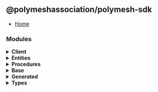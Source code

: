 ## @polymeshassociation/polymesh-sdk

- [Home](../wiki/Home)

### Modules
<details>
  <summary>
    <b>Client</b>
  </summary>

  - [Account Management](../wiki/api.client.AccountManagement)
  - [Assets](../wiki/api.client.Assets)
  - [Claims](../wiki/api.client.Claims)
  - [Identities](../wiki/api.client.Identities)
  - [Network](../wiki/api.client.Network)
  - [Polymesh](../wiki/api.client.Polymesh)
  - [Settlements](../wiki/api.client.Settlements)
  - [Staking](../wiki/api.client.Staking)
  - [Types](../wiki/api.client.types)

</details><details>
  <summary>
    <b>Entities</b>
  </summary>

  - [Account](../wiki/api.entities.Account)
    - [Multi Sig](../wiki/api.entities.Account.MultiSig)
      - [Types](../wiki/api.entities.Account.MultiSig.types)
    - [Staking](../wiki/api.entities.Account.Staking)
    - [Helpers](../wiki/api.entities.Account.helpers)
    - [Types](../wiki/api.entities.Account.types)
  - [Asset](../wiki/api.entities.Asset)
    - [Base](../wiki/api.entities.Asset.Base)
      - [Base Asset](../wiki/api.entities.Asset.Base.BaseAsset)
      - [Compliance](../wiki/api.entities.Asset.Base.Compliance)
        - [Requirements](../wiki/api.entities.Asset.Base.Compliance.Requirements)
        - [Trusted Claim Issuers](../wiki/api.entities.Asset.Base.Compliance.TrustedClaimIssuers)
      - [Documents](../wiki/api.entities.Asset.Base.Documents)
      - [Metadata](../wiki/api.entities.Asset.Base.Metadata)
      - [Permissions](../wiki/api.entities.Asset.Base.Permissions)
      - [Settlements](../wiki/api.entities.Asset.Base.Settlements)
    - [Fungible](../wiki/api.entities.Asset.Fungible)
      - [Asset Holders](../wiki/api.entities.Asset.Fungible.AssetHolders)
      - [Checkpoints](../wiki/api.entities.Asset.Fungible.Checkpoints)
        - [Schedules](../wiki/api.entities.Asset.Fungible.Checkpoints.Schedules)
        - [Types](../wiki/api.entities.Asset.Fungible.Checkpoints.types)
      - [Corporate Actions](../wiki/api.entities.Asset.Fungible.CorporateActions)
        - [Distributions](../wiki/api.entities.Asset.Fungible.CorporateActions.Distributions)
        - [Types](../wiki/api.entities.Asset.Fungible.CorporateActions.types)
      - [Issuance](../wiki/api.entities.Asset.Fungible.Issuance)
      - [Offerings](../wiki/api.entities.Asset.Fungible.Offerings)
      - [Transfer Restrictions](../wiki/api.entities.Asset.Fungible.TransferRestrictions)
        - [Claim Count](../wiki/api.entities.Asset.Fungible.TransferRestrictions.ClaimCount)
        - [Claim Percentage](../wiki/api.entities.Asset.Fungible.TransferRestrictions.ClaimPercentage)
        - [Count](../wiki/api.entities.Asset.Fungible.TransferRestrictions.Count)
        - [Percentage](../wiki/api.entities.Asset.Fungible.TransferRestrictions.Percentage)
        - [Transfer Restriction Base](../wiki/api.entities.Asset.Fungible.TransferRestrictions.TransferRestrictionBase)
    - [Non Fungible](../wiki/api.entities.Asset.NonFungible)
      - [Asset Holders](../wiki/api.entities.Asset.NonFungible.AssetHolders)
      - [Nft](../wiki/api.entities.Asset.NonFungible.Nft)
      - [Nft Collection](../wiki/api.entities.Asset.NonFungible.NftCollection)
    - [Types](../wiki/api.entities.Asset.types)
  - [Authorization Request](../wiki/api.entities.AuthorizationRequest)
  - [Checkpoint](../wiki/api.entities.Checkpoint)
  - [Checkpoint Schedule](../wiki/api.entities.CheckpointSchedule)
    - [Types](../wiki/api.entities.CheckpointSchedule.types)
  - [Corporate Action](../wiki/api.entities.CorporateAction)
  - [Corporate Action Base](../wiki/api.entities.CorporateActionBase)
    - [Types](../wiki/api.entities.CorporateActionBase.types)
  - [Custom Permission Group](../wiki/api.entities.CustomPermissionGroup)
  - [Default Portfolio](../wiki/api.entities.DefaultPortfolio)
  - [Default Trusted Claim Issuer](../wiki/api.entities.DefaultTrustedClaimIssuer)
  - [Dividend Distribution](../wiki/api.entities.DividendDistribution)
    - [Types](../wiki/api.entities.DividendDistribution.types)
  - [Entity](../wiki/api.entities.Entity)
  - [Identity](../wiki/api.entities.Identity)
    - [Asset Permissions](../wiki/api.entities.Identity.AssetPermissions)
    - [Child Identity](../wiki/api.entities.Identity.ChildIdentity)
    - [Identity Authorizations](../wiki/api.entities.Identity.IdentityAuthorizations)
    - [Portfolios](../wiki/api.entities.Identity.Portfolios)
  - [Instruction](../wiki/api.entities.Instruction)
    - [Types](../wiki/api.entities.Instruction.types)
  - [Known Permission Group](../wiki/api.entities.KnownPermissionGroup)
  - [Metadata Entry](../wiki/api.entities.MetadataEntry)
    - [Types](../wiki/api.entities.MetadataEntry.types)
  - [Multi Sig Proposal](../wiki/api.entities.MultiSigProposal)
    - [Types](../wiki/api.entities.MultiSigProposal.types)
  - [Numbered Portfolio](../wiki/api.entities.NumberedPortfolio)
  - [Offering](../wiki/api.entities.Offering)
    - [Types](../wiki/api.entities.Offering.types)
  - [Permission Group](../wiki/api.entities.PermissionGroup)
  - [Portfolio](../wiki/api.entities.Portfolio)
    - [Types](../wiki/api.entities.Portfolio.types)
  - [Subsidies](../wiki/api.entities.Subsidies)
  - [Subsidy](../wiki/api.entities.Subsidy)
    - [Types](../wiki/api.entities.Subsidy.types)
  - [Ticker Reservation](../wiki/api.entities.TickerReservation)
    - [Types](../wiki/api.entities.TickerReservation.types)
  - [Venue](../wiki/api.entities.Venue)
    - [Types](../wiki/api.entities.Venue.types)
  - [Authorizations](../wiki/api.entities.common.namespaces.Authorizations)
  - [Types](../wiki/api.entities.types)

</details><details>
  <summary>
    <b>Procedures</b>
  </summary>

  - [Types](../wiki/api.procedures.types)

</details><details>
  <summary>
    <b>Base</b>
  </summary>

  - [Polymesh Error](../wiki/base.PolymeshError)
  - [Polymesh Transaction](../wiki/base.PolymeshTransaction)
  - [Polymesh Transaction Base](../wiki/base.PolymeshTransactionBase)
  - [Polymesh Transaction Batch](../wiki/base.PolymeshTransactionBatch)
  - [Types](../wiki/base.types)
  - [Utils](../wiki/base.utils)

</details><details>
  <summary>
    <b>Generated</b>
  </summary>

  - [Types](../wiki/generated.types)

</details><details>
  <summary>
    <b>Types</b>
  </summary>

  - [Types](../wiki/types)
    - [Utils](../wiki/types.utils)

</details>
